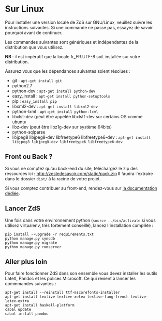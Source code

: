 # Sur Linux

Pour installer une version locale de ZdS sur GNU/Linux, veuillez suivre les instructions suivantes.
Si une commande ne passe pas, essayez de savoir pourquoi avant de continuer.

Les commandes suivantes sont génériques et indépendantes de la distribution que vous utilisez.

**NB** : il est impératif que la locale fr_FR.UTF-8 soit installée sur votre distribution.

Assurez vous que les dépendances suivantes soient résolues :
- git : `apt-get install git`
- python2.7
- python-dev : `apt-get install python-dev`
- easy_install : `apt-get install python-setuptools`
- pip : `easy_install pip`
- libxml2-dev : `apt-get install libxml2-dev`
- python-lxml : `apt-get install python-lxml`
- libxlst-dev (peut être appelée libxlst1-dev sur certains OS comme ubuntu
- libz-dev (peut être libz1g-dev sur système 64bits)
- python-sqlparse
- libjpeg8 libjpeg8-dev libfreetype6 libfreetype6-dev : `apt-get install libjpeg8 libjpeg8-dev libfreetype6 libfreetype6-dev`

## Front ou Back ?

Si vous ne comptez qu'au back-end du site, téléchargez le zip des ressources ici : http://zestedesavoir.com/static/pack.zip
Il faudra l'extraire dans le dossier `dist/` à la racine de votre projet.

Si vous comptez contribuer au front-end, rendez-vous sur [la documentation dédiée](gulp.md).

## Lancer ZdS

Une fois dans votre environnement python (`source ../bin/activate` si vous utilisez virtualenv, très fortement conseillé), lancez l'installation complète :

```console
pip install --upgrade -r requirements.txt
python manage.py syncdb
python manage.py migrate
python manage.py runserver
```

## Aller plus loin

Pour faire fonctionner ZdS dans son ensemble vous devez installer les outils LateX, Pandoc et les polices Microsoft. Ce qui revient à lancer les commmandes suivantes :

```console
apt-get install --reinstall ttf-mscorefonts-installer
apt-get install texlive texlive-xetex texlive-lang-french texlive-latex-extra
apt-get install haskell-platform
cabal update
cabal install pandoc
```
